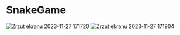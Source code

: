 # SnakeGame
![Zrzut ekranu 2023-11-27 171720](https://github.com/konradcz2001/SnakeGame/assets/72301741/8535c4a9-8dcc-4684-8b01-da44953d136f)
![Zrzut ekranu 2023-11-27 171904](https://github.com/konradcz2001/SnakeGame/assets/72301741/f1ca48a6-74db-4380-99c9-a0d0ce0f06ee)
